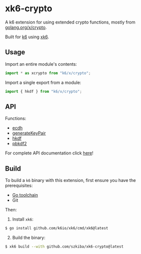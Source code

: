 # xk6-crypto

A k6 extension for using extended crypto functions, mostly from [golang.org/x/crypto](https://pkg.go.dev/golang.org/x/crypto).

Built for [k6](https://go.k6.io/k6) using [xk6](https://github.com/k6io/xk6).

## Usage

Import an entire module's contents:
```JavaScript
import * as xcrypto from "k6/x/crypto";
```

Import a single export from a module:
```JavaScript
import { hkdf } from "k6/x/crypto";
```

## API

Functions:

- [ecdh](docs/README.md#ecdh)
- [generateKeyPair](docs/README.md#generatekeypair)
- [hkdf](docs/README.md#hkdf)
- [pbkdf2](docs/README.md#pbkdf2)

For complete API documentation click [here](docs/README.md)!

## Build

To build a `k6` binary with this extension, first ensure you have the prerequisites:

- [Go toolchain](https://go101.org/article/go-toolchain.html)
- Git

Then:

1. Install `xk6`:
  ```bash
  $ go install github.com/k6io/xk6/cmd/xk6@latest
  ```

2. Build the binary:
  ```bash
  $ xk6 build --with github.com/szkiba/xk6-crypto@latest
  ```

